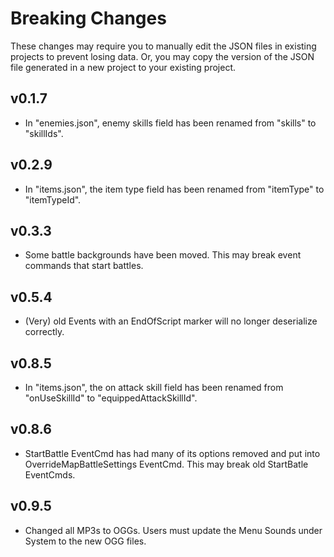 Breaking Changes
================

These changes may require you to manually edit the JSON files in existing projects to prevent losing data. Or, you may copy the version of the JSON file generated in a new project to your existing project.

v0.1.7
------
 - In "enemies.json", enemy skills field has been renamed from "skills" to "skillIds".

v0.2.9
------
 - In "items.json", the item type field has been renamed from "itemType" to "itemTypeId".

v0.3.3
------
 - Some battle backgrounds have been moved. This may break event commands that start battles.

v0.5.4
------
 - (Very) old Events with an EndOfScript marker will no longer deserialize correctly.

v0.8.5
------
 - In "items.json", the on attack skill field has been renamed from "onUseSkillId" to "equippedAttackSkillId".

v0.8.6
------
 - StartBattle EventCmd has had many of its options removed and put into OverrideMapBattleSettings EventCmd. This may break old StartBatle EventCmds.

v0.9.5
------
 - Changed all MP3s to OGGs. Users must update the Menu Sounds under System to the new OGG files.

